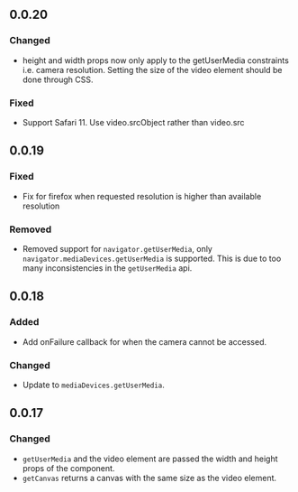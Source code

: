## 0.0.20

### Changed
- height and width props now only apply to the getUserMedia constraints i.e. camera resolution. Setting the size of the video element should be done through CSS.

### Fixed
- Support Safari 11. Use video.srcObject rather than video.src

## 0.0.19

### Fixed
- Fix for firefox when requested resolution is higher than available resolution

### Removed
- Removed support for `navigator.getUserMedia`, only `navigator.mediaDevices.getUserMedia` is supported. This is due to too many inconsistencies in the `getUserMedia` api.


## 0.0.18

### Added
- Add onFailure callback for when the camera cannot be accessed.

### Changed
- Update to `mediaDevices.getUserMedia`.


## 0.0.17

### Changed
- `getUserMedia` and the video element are passed the width and height props of the component.
- `getCanvas` returns a canvas with the same size as the video element.
